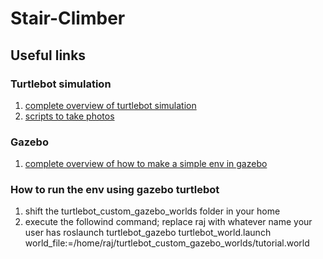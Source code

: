# Stair-Climber

## Useful links

### Turtlebot simulation
1) [complete overview of turtlebot simulation](https://learn.turtlebot.com/2015/02/03/1/)
2) [scripts to take photos](https://github.com/markwsilliman/turtlebot/blob/master/take_photo.py)

### Gazebo
1) [complete overview of how to make a simple env in gazebo](http://gazebosim.org/tutorials?cat=build_world&tut=building_editor)

### How to run the env using gazebo turtlebot
1) shift the turtlebot_custom_gazebo_worlds folder in your home
2) execute the followind command; replace raj with whatever name your user has
    roslaunch turtlebot_gazebo turtlebot_world.launch world_file:=/home/raj/turtlebot_custom_gazebo_worlds/tutorial.world
